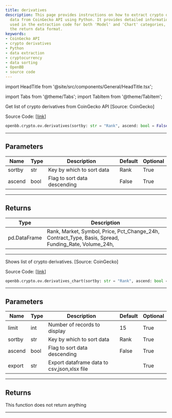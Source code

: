 ```yaml
---
title: derivatives
description: This page provides instructions on how to extract crypto derivatives
  data from CoinGecko API using Python. It provides detailed information on the parameters
  used in the extraction code for both 'Model' and 'Chart' categories, along with
  the return data format.
keywords:
- CoinGecko API
- crypto derivatives
- Python
- data extraction
- cryptocurrency
- data sorting
- OpenBB
- source code
---
```


import HeadTitle from '@site/src/components/General/HeadTitle.tsx';

<HeadTitle title="crypto.ov.derivatives - Reference | OpenBB SDK Docs" />

import Tabs from '@theme/Tabs';
import TabItem from '@theme/TabItem';

<Tabs>
<TabItem value="model" label="Model" default>

Get list of crypto derivatives from CoinGecko API [Source: CoinGecko]

Source Code: [[link](https://github.com/OpenBB-finance/OpenBBTerminal/tree/main/openbb_terminal/cryptocurrency/overview/pycoingecko_model.py#L375)]

```python
openbb.crypto.ov.derivatives(sortby: str = "Rank", ascend: bool = False)
```

---

## Parameters

| Name | Type | Description | Default | Optional |
| ---- | ---- | ----------- | ------- | -------- |
| sortby | str | Key by which to sort data | Rank | True |
| ascend | bool | Flag to sort data descending | False | True |


---

## Returns

| Type | Description |
| ---- | ----------- |
| pd.DataFrame | Rank, Market, Symbol, Price, Pct_Change_24h, Contract_Type, Basis, Spread,<br/>Funding_Rate, Volume_24h, |
---

</TabItem>
<TabItem value="view" label="Chart">

Shows  list of crypto derivatives. [Source: CoinGecko]

Source Code: [[link](https://github.com/OpenBB-finance/OpenBBTerminal/tree/main/openbb_terminal/cryptocurrency/overview/pycoingecko_view.py#L645)]

```python
openbb.crypto.ov.derivatives_chart(sortby: str = "Rank", ascend: bool = False, limit: int = 15, export: str = "")
```

---

## Parameters

| Name | Type | Description | Default | Optional |
| ---- | ---- | ----------- | ------- | -------- |
| limit | int | Number of records to display | 15 | True |
| sortby | str | Key by which to sort data | Rank | True |
| ascend | bool | Flag to sort data descending | False | True |
| export | str | Export dataframe data to csv,json,xlsx file |  | True |


---

## Returns

This function does not return anything

---

</TabItem>
</Tabs>
